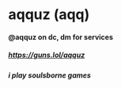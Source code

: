 # aqquz (aqq)


#### @aqquz on dc, dm for services
##### https://guns.lol/aqquz


##### i play soulsborne games
